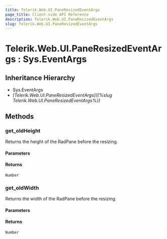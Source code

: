 ```yaml
---
title: Telerik.Web.UI.PaneResizedEventArgs
page_title: Client-side API Reference
description: Telerik.Web.UI.PaneResizedEventArgs
slug: Telerik.Web.UI.PaneResizedEventArgs
---
```


# Telerik.Web.UI.PaneResizedEventArgs : Sys.EventArgs 

## Inheritance Hierarchy

* Sys.EventArgs
* *[Telerik.Web.UI.PaneResizedEventArgs]({%slug Telerik.Web.UI.PaneResizedEventArgs%})*


## Methods

### get_oldHeight

Returns the height of the RadPane before the resizing.

#### Parameters

#### Returns

`Number`
### get_oldWidth

Returns the width of the RadPane before the resizing.

#### Parameters

#### Returns

`Number`



